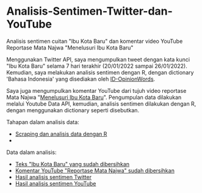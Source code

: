 # Analisis-Sentimen-Twitter-dan-YouTube
Analisis sentimen cuitan "Ibu Kota Baru" dan komentar video YouTube Reportase Mata Najwa "Menelusuri Ibu Kota Baru"

Menggunakan Twitter API, saya mengumpulkan tweet dengan kata kunci "Ibu Kota Baru" selama 7 hari terakhir (20/01/2022 sampai 26/01/2022). Kemudian, saya melakukan analisis sentimen dengan R, dengan dictionary 'Bahasa Indonesia' yang disediakan oleh [ID-OpinionWords](https://github.com/masdevid/ID-OpinionWords). 

Saya juga mengumpulkan komentar YouTube dari tujuh video reportase Mata Najwa "[Menelusuri Ibu Kota Baru](https://www.youtube.com/watch?v=qfziz8HK6BY)". Pengumpulan data dilakukan melalui Youtube Data API, kemudian, analisis sentimen dilakukan dengan R, dengan menggunakan dictionary seperti disebutkan.

Tahapan dalam analisis data:
* [Scraping dan analisis data dengan R](https://github.com/garnesian/Analisis-Sentimen-Twitter-dan-YouTube/blob/main/Ibu%20Kota%20Baru.R)
*

Data dalam analisis:
* [Teks "Ibu Kota Baru" yang sudah dibersihkan](https://github.com/garnesian/Analisis-Sentimen-Twitter-dan-YouTube/blob/main/text_cleaned.txt)
* [Komentar YouTube "Reportase Mata Najwa" sudah dibersihkan](https://github.com/garnesian/Analisis-Sentimen-Twitter-dan-YouTube/blob/main/text_cleaned_youtube.txt)
* [Hasil analisis sentimen Twitter](https://github.com/garnesian/Analisis-Sentimen-Twitter-dan-YouTube/blob/main/Sentiment_Value.csv)
* [Hasil analisis sentimen YouTube](https://github.com/garnesian/Analisis-Sentimen-Twitter-dan-YouTube/blob/main/text_cleaned_youtube.txt)


